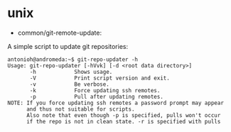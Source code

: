 unix
=====

* common/git-remote-update:

A simple script to update git repositories:

    antonioh@andromeda:~$ git-repo-updater -h
    Usage: git-repo-updater [-hVvk] [-d <root data directory>]
           -h            Shows usage.
           -V            Print script version and exit.
           -v            Be verbose.
           -k            Force updating ssh remotes.
           -p            Pull after updating remotes.
    NOTE: If you force updating ssh remotes a password prompt may appear
          and thus not suitable for scripts.
          Also note that even though -p is specified, pulls won't occur
          if the repo is not in clean state. -r is specified with pulls


